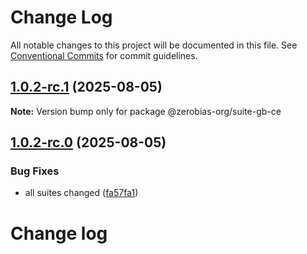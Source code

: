 # Change Log

All notable changes to this project will be documented in this file.
See [Conventional Commits](https://conventionalcommits.org) for commit guidelines.

## [1.0.2-rc.1](https://github.com/zerobias-org/suite/compare/@zerobias-org/suite-gb-ce@1.0.2-rc.0...@zerobias-org/suite-gb-ce@1.0.2-rc.1) (2025-08-05)

**Note:** Version bump only for package @zerobias-org/suite-gb-ce





## [1.0.2-rc.0](https://github.com/zerobias-org/suite/compare/@zerobias-org/suite-gb-ce@1.0.1...@zerobias-org/suite-gb-ce@1.0.2-rc.0) (2025-08-05)


### Bug Fixes

* all suites changed ([fa57fa1](https://github.com/zerobias-org/suite/commit/fa57fa1af7628003297df46b2d7740fe95bd2666))





# Change log
